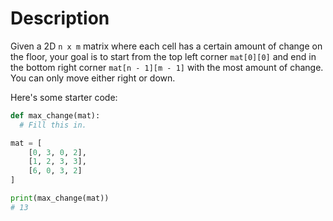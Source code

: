 # Description

Given a 2D `n x m` matrix where each cell has a certain amount of change on the floor, your goal is to start from the top left corner `mat[0][0]` and end in the bottom right corner `mat[n - 1][m - 1]` with the most amount of change. You can only move either right or down.

Here's some starter code:

```Python
def max_change(mat):
  # Fill this in.

mat = [
    [0, 3, 0, 2],
    [1, 2, 3, 3],
    [6, 0, 3, 2]
]

print(max_change(mat))
# 13
```
